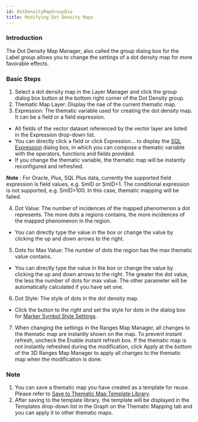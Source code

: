 ```yaml
---
id: DotDensityMapGroupDia
title: Modifying Dot Density Maps
---
```

### Introduction

The Dot Density Map Manager, also called the group dialog box for the Label
group allows you to change the settings of a dot density map for more
favorable effects.

### Basic Steps

1. Select a dot density map in the Layer Manager and click the group dialog box button at the bottom right corner of the Dot Density group.
2. Thematic Map Layer: Display the nae of the current thematic map. 
3. Expression: The thematic variable used for creating the dot density map. It can be a field or a field expression. 
  * All fields of the vector dataset referenced by the vector layer are listed in the Expression drop-down list.
  * You can directly click a field or click Expression... to display the [SQL Expression](../../Query/SQLQueryDia) dialog box, in which you can compose a thematic variable with the operators, functions and fields provided.
  * If you change the thematic variable, the thematic map will be instantly reconfigured and refreshed.

**Note** : For Oracle, Plus, SQL Plus data, currently the supported field
expression is field values, e.g. SmID or SmID+1. The conditional expression is
not supported, e.g. SmID>100\. In this case, thematic mapping will be failed.

4. Dot Value: The number of incidences of the mapped phenomenon a dot represents. The more dots a regions contains, the more incidences of the mapped phenomenon in the region. 
  * You can directly type the value in the box or change the value by clicking the up and down arrows to the right.
5. Dots for Max Value: The number of dots the region has the max thematic value contains. 
  * You can directly type the value in the box or change the value by clicking the up and down arrows to the right. The greater the dot value, the less the number of dots for max value. The other parameter will be automatically calculated if you have set one.
6. Dot Style: The style of dots in the dot density map. 
  * Click the button to the right and set the style for dots in the dialog box for [Marker Symbol Style Settings](../../Visualization/LayerStyle/PointSymStyle).
7. When changing the settings in the Ranges Map Manager, all changes to the thematic map are instantly shown on the map. To prevent instant refresh, uncheck the Enable instant refresh box. If the thematic map is not instantly refreshed during the modification, click Apply at the bottom of the 3D Ranges Map Manager to apply all changes to the thematic map when the modification is done.

### Note

1. You can save a thematic map you have created as a template for reuse. Please refer to [Save to Thematic Map Template Library](../Methods/DTv2_LoadStyleThemeTempl).
2. After saving to the template library, the template will be displayed in the Templates drop-down list in the Graph on the Thematic Mapping tab and you can apply it to other thematic maps.

